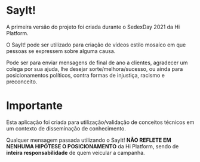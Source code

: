 # SayIt!

A primeira versão do projeto foi criada durante o SedexDay 2021 da Hi Platform.

O SayIt! pode ser utilizado para criação de vídeos estilo mosaíco em que pessoas se expressem sobre alguma causa.

Pode ser para enviar mensagens de final de ano a clientes, agradecer um colega por sua ajuda, lhe desejar sorte/melhora/sucesso, ou ainda para posicionamentos políticos, contra formas de injustiça, racismo e preconceito.

# Importante

Esta aplicação foi criada para utilização/validação de conceitos técnicos em um contexto de disseminação de conhecimento.

Qualquer mensagem passada utilizando o SayIt! **NÃO REFLETE EM NENHUMA HIPÓTESE O POSICIONAMENTO** da Hi Platform, sendo de **inteira responsabilidade** de quem veicular a campanha.
